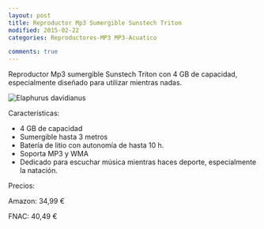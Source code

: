 ```yaml
---
layout: post
title: Reproductor Mp3 Sumergible Sunstech Triton
modified: 2015-02-22
categories: Reproductores-MP3 MP3-Acuatico

comments: true
---
```


Reproductor Mp3 sumergible Sunstech Triton con 4 GB de capacidad, especialmente diseñado para utilizar mientras nadas.

![Elaphurus davidianus](http://i.imgur.com/6P3A3KU.jpg?1 "TSunstech Triton")

Características:

 - 4 GB de capacidad
 - Sumergible hasta 3 metros
 - Batería de litio con autonomía de hasta 10 h.
 - Soporta MP3 y WMA
 - Dedicado para escuchar música mientras haces deporte, especialmente la natación.

Precios:

Amazon: 34,99 €

FNAC: 40,49 €